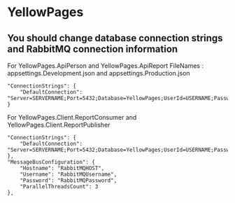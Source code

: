 # YellowPages


## You should change database connection strings and RabbitMQ connection information

For YellowPages.ApiPerson and YellowPages.ApiReport
FileNames : appsettings.Development.json and appsettings.Production.json

	"ConnectionStrings": {
		"DefaultConnection": "Server=SERVERNAME;Port=5432;Database=YellowPages;UserId=USERNAME;Password=PASSWORD"
	}
	
For YellowPages.Client.ReportConsumer and YellowPages.Client.ReportPublisher

	"ConnectionStrings": {
		"DefaultConnection": "Server=SERVERNAME;Port=5432;Database=YellowPages;UserId=USERNAME;Password=PASSWORD"
	},
	"MessageBusConfiguration": {
		"Hostname": "RabbitMQHOST",
		"Username": "RabbitMQUsername",
		"Password": "RabbitMQPassword",
		"ParallelThreadsCount": 3
	},
